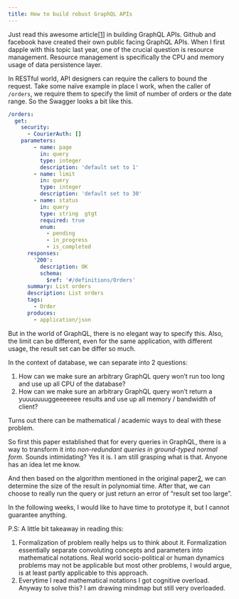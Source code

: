 ```yaml
---
title: How to build robust GraphQL APIs
---
```


Just read this awesome article\[[1]\] in building GraphQL APIs. Github and facebook have created their own public facing GraphQL APIs. When I first dapple with this topic last year, one of the crucial question is resource management. Resource management is specifically the CPU and memory usage of data persistence layer.

In RESTful world, API designers can require the callers to bound the request. Take some naïve example in place I work, when the caller of `/orders`, we require them to specify the limit of number of orders or the date range. So the Swagger looks a bit like this.

```yml
/orders:      
  get:        
    security:          
      - CourierAuth: []        
    parameters:          
        - name: page  
          in: query  
          type: integer  
          description: 'default set to 1'  
        - name: limit  
          in: query  
          type: integer  
          description: 'default set to 30'  
        - name: status  
          in: query  
          type: string  gtgt
          required: true  
          enum:  
            - pending  
            - in_progress  
            - is_completed  
      responses:  
        '200':  
          description: OK  
          schema:  
            $ref: '#/definitions/Orders'  
      summary: List orders  
      description: List orders  
      tags:  
        - Order  
      produces:  
        - application/json
```

But in the world of GraphQL, there is no elegant way to specify this. Also, the limit can be different, even for the same application, with different usage, the result set can be differ so much.

In the context of database, we can separate into 2 questions:

1.  How can we make sure an arbitrary GraphQL query won’t run too long and use up all CPU of the database?
2.  How can we make sure an arbitrary GraphQL query won’t return a yuuuuuuuggeeeeeee results and use up all memory / bandwidth of client?

Turns out there can be mathematical / academic ways to deal with these problem.

So first this paper established that for every queries in GraphQL, there is a way to transform it into _non-redundant queries in ground-typed normal form._ Sounds intimidating? Yes it is. I am still grasping what is that. Anyone has an idea let me know.

And then based on the algorithm mentioned in the original paper[2], we can determine the size of the result in polynomial time. After that, we can choose to really run the query or just return an error of “result set too large”.

In the following weeks, I would like to have time to prototype it, but I cannot guarantee anything.

P.S: A little bit takeaway in reading this:

1.  Formalization of problem really helps us to think about it. Formalization essentially separate convoluting concepts and parameters into mathematical notations. Real world socio-political or human dynamics problems may not be applicable but most other problems, I would argue, is at least partly applicable to this approach.
2.  Everytime I read mathematical notations I got cognitive overload. Anyway to solve this? I am drawing mindmap but still very overloaded.

[1]: https://blog.acolyer.org/2018/05/21/semantics-and-complexity-of-graphql/

[2]: http://delivery.acm.org/10.1145/3190000/3186014/p1155-hartig.pdf?ip=112.120.183.216&id=3186014&acc=TRUSTED&key=4D4702B0C3E38B35%2E4D4702B0C3E38B35%2E4D4702B0C3E38B35%2EE47D41B086F0CDA3&__acm__=1527397179_9e01bfe3eeb804a42401631de23d564b